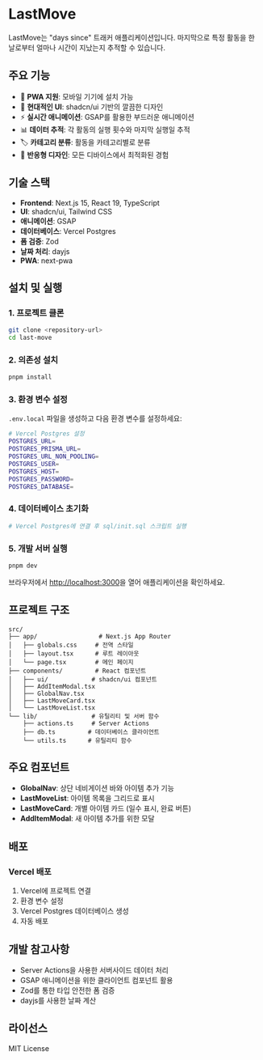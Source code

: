 # LastMove

LastMove는 "days since" 트래커 애플리케이션입니다. 마지막으로 특정 활동을 한 날로부터 얼마나 시간이 지났는지 추적할 수 있습니다.

## 주요 기능

- 📱 **PWA 지원**: 모바일 기기에 설치 가능
- 🎨 **현대적인 UI**: shadcn/ui 기반의 깔끔한 디자인
- ⚡ **실시간 애니메이션**: GSAP를 활용한 부드러운 애니메이션
- 📊 **데이터 추적**: 각 활동의 실행 횟수와 마지막 실행일 추적
- 🏷️ **카테고리 분류**: 활동을 카테고리별로 분류
- 📱 **반응형 디자인**: 모든 디바이스에서 최적화된 경험

## 기술 스택

- **Frontend**: Next.js 15, React 19, TypeScript
- **UI**: shadcn/ui, Tailwind CSS
- **애니메이션**: GSAP
- **데이터베이스**: Vercel Postgres
- **폼 검증**: Zod
- **날짜 처리**: dayjs
- **PWA**: next-pwa

## 설치 및 실행

### 1. 프로젝트 클론

```bash
git clone <repository-url>
cd last-move
```

### 2. 의존성 설치

```bash
pnpm install
```

### 3. 환경 변수 설정

`.env.local` 파일을 생성하고 다음 환경 변수를 설정하세요:

```bash
# Vercel Postgres 설정
POSTGRES_URL=
POSTGRES_PRISMA_URL=
POSTGRES_URL_NON_POOLING=
POSTGRES_USER=
POSTGRES_HOST=
POSTGRES_PASSWORD=
POSTGRES_DATABASE=
```

### 4. 데이터베이스 초기화

```bash
# Vercel Postgres에 연결 후 sql/init.sql 스크립트 실행
```

### 5. 개발 서버 실행

```bash
pnpm dev
```

브라우저에서 [http://localhost:3000](http://localhost:3000)을 열어 애플리케이션을 확인하세요.

## 프로젝트 구조

```
src/
├── app/                 # Next.js App Router
│   ├── globals.css     # 전역 스타일
│   ├── layout.tsx      # 루트 레이아웃
│   └── page.tsx        # 메인 페이지
├── components/         # React 컴포넌트
│   ├── ui/            # shadcn/ui 컴포넌트
│   ├── AddItemModal.tsx
│   ├── GlobalNav.tsx
│   ├── LastMoveCard.tsx
│   └── LastMoveList.tsx
└── lib/               # 유틸리티 및 서버 함수
    ├── actions.ts     # Server Actions
    ├── db.ts         # 데이터베이스 클라이언트
    └── utils.ts      # 유틸리티 함수
```

## 주요 컴포넌트

- **GlobalNav**: 상단 네비게이션 바와 아이템 추가 기능
- **LastMoveList**: 아이템 목록을 그리드로 표시
- **LastMoveCard**: 개별 아이템 카드 (일수 표시, 완료 버튼)
- **AddItemModal**: 새 아이템 추가를 위한 모달

## 배포

### Vercel 배포

1. Vercel에 프로젝트 연결
2. 환경 변수 설정
3. Vercel Postgres 데이터베이스 생성
4. 자동 배포

## 개발 참고사항

- Server Actions을 사용한 서버사이드 데이터 처리
- GSAP 애니메이션을 위한 클라이언트 컴포넌트 활용
- Zod를 통한 타입 안전한 폼 검증
- dayjs를 사용한 날짜 계산

## 라이선스

MIT License
